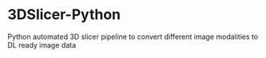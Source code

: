 # 3DSlicer-Python
Python automated 3D slicer pipeline to convert different image modalities to DL ready image data
